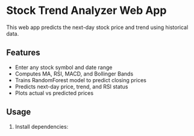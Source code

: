 # Stock Trend Analyzer Web App

This web app predicts the next-day stock price and trend using historical data.

## Features

- Enter any stock symbol and date range
- Computes MA, RSI, MACD, and Bollinger Bands
- Trains RandomForest model to predict closing prices
- Predicts next-day price, trend, and RSI status
- Plots actual vs predicted prices

## Usage

1. Install dependencies:
